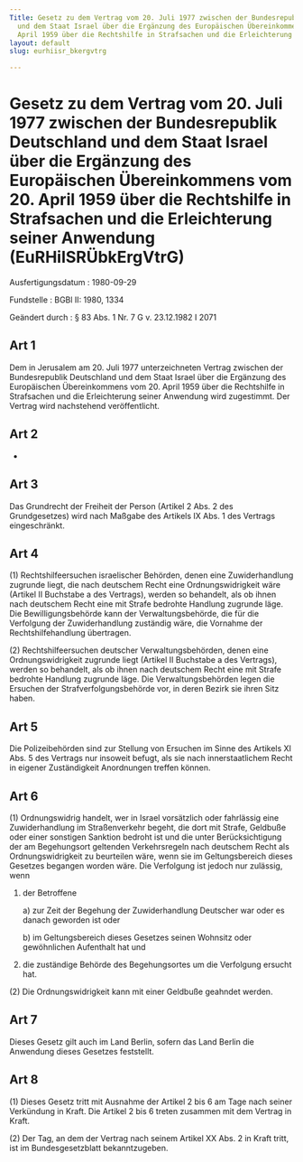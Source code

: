 ```yaml
---
Title: Gesetz zu dem Vertrag vom 20. Juli 1977 zwischen der Bundesrepublik Deutschland
  und dem Staat Israel über die Ergänzung des Europäischen Übereinkommens vom 20.
  April 1959 über die Rechtshilfe in Strafsachen und die Erleichterung seiner Anwendung
layout: default
slug: eurhiisr_bkergvtrg

---
```


# Gesetz zu dem Vertrag vom 20. Juli 1977 zwischen der Bundesrepublik Deutschland und dem Staat Israel über die Ergänzung des Europäischen Übereinkommens vom 20. April 1959 über die Rechtshilfe in Strafsachen und die Erleichterung seiner Anwendung (EuRHiISRÜbkErgVtrG)

Ausfertigungsdatum
:   1980-09-29

Fundstelle
:   BGBl II: 1980, 1334

Geändert durch
:   § 83 Abs. 1 Nr. 7 G v. 23.12.1982 I 2071


## Art 1

Dem in Jerusalem am 20. Juli 1977 unterzeichneten Vertrag zwischen der
Bundesrepublik Deutschland und dem Staat Israel über die Ergänzung des
Europäischen Übereinkommens vom 20. April 1959 über die Rechtshilfe in
Strafsachen und die Erleichterung seiner Anwendung wird zugestimmt.
Der Vertrag wird nachstehend veröffentlicht.


## Art 2

-


## Art 3

Das Grundrecht der Freiheit der Person (Artikel 2 Abs. 2 des
Grundgesetzes) wird nach Maßgabe des Artikels IX Abs. 1 des Vertrags
eingeschränkt.


## Art 4

(1) Rechtshilfeersuchen israelischer Behörden, denen eine
Zuwiderhandlung zugrunde liegt, die nach deutschem Recht eine
Ordnungswidrigkeit wäre (Artikel II Buchstabe a des Vertrags), werden
so behandelt, als ob ihnen nach deutschem Recht eine mit Strafe
bedrohte Handlung zugrunde läge. Die Bewilligungsbehörde kann der
Verwaltungsbehörde, die für die Verfolgung der Zuwiderhandlung
zuständig wäre, die Vornahme der Rechtshilfehandlung übertragen.

(2) Rechtshilfeersuchen deutscher Verwaltungsbehörden, denen eine
Ordnungswidrigkeit zugrunde liegt (Artikel II Buchstabe a des
Vertrags), werden so behandelt, als ob ihnen nach deutschem Recht eine
mit Strafe bedrohte Handlung zugrunde läge. Die Verwaltungsbehörden
legen die Ersuchen der Strafverfolgungsbehörde vor, in deren Bezirk
sie ihren Sitz haben.


## Art 5

Die Polizeibehörden sind zur Stellung von Ersuchen im Sinne des
Artikels XI Abs. 5 des Vertrags nur insoweit befugt, als sie nach
innerstaatlichem Recht in eigener Zuständigkeit Anordnungen treffen
können.


## Art 6

(1) Ordnungswidrig handelt, wer in Israel vorsätzlich oder fahrlässig
eine Zuwiderhandlung im Straßenverkehr begeht, die dort mit Strafe,
Geldbuße oder einer sonstigen Sanktion bedroht ist und die unter
Berücksichtigung der am Begehungsort geltenden Verkehrsregeln nach
deutschem Recht als Ordnungswidrigkeit zu beurteilen wäre, wenn sie im
Geltungsbereich dieses Gesetzes begangen worden wäre. Die Verfolgung
ist jedoch nur zulässig, wenn

1.  der Betroffene

    a)  zur Zeit der Begehung der Zuwiderhandlung Deutscher war oder es danach
        geworden ist oder


    b)  im Geltungsbereich dieses Gesetzes seinen Wohnsitz oder gewöhnlichen
        Aufenthalt hat und





2.  die zuständige Behörde des Begehungsortes um die Verfolgung ersucht
    hat.




(2) Die Ordnungswidrigkeit kann mit einer Geldbuße geahndet werden.


## Art 7

Dieses Gesetz gilt auch im Land Berlin, sofern das Land Berlin die
Anwendung dieses Gesetzes feststellt.


## Art 8

(1) Dieses Gesetz tritt mit Ausnahme der Artikel 2 bis 6 am Tage nach
seiner Verkündung in Kraft. Die Artikel 2 bis 6 treten zusammen mit
dem Vertrag in Kraft.

(2) Der Tag, an dem der Vertrag nach seinem Artikel XX Abs. 2 in Kraft
tritt, ist im Bundesgesetzblatt bekanntzugeben.

